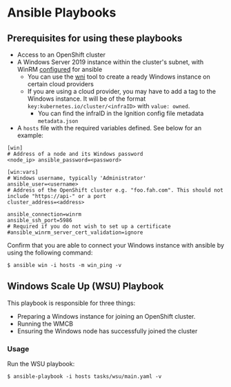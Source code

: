 # Ansible Playbooks

## Prerequisites for using these playbooks
- Access to an OpenShift cluster
- A Windows Server 2019 instance within the cluster's subnet, with WinRM [configured](https://docs.ansible.com/ansible/latest/user_guide/windows_setup.html#winrm-setup) for ansible
    - You can use the [wni](https://github.com/openshift/windows-machine-config-operator/tree/master/tools/windows-node-installer) tool to create a ready Windows instance on certain cloud providers
    - If you are using a cloud provider, you may have to add a tag to the Windows instance.
      It will be of the format `key:kubernetes.io/cluster/<infraID>` with `value: owned`.
      - You can find the infraID in the Ignition config file metadata `metadata.json`
- A `hosts` file with the required variables defined. See below for an example:
```
[win]
# Address of a node and its Windows password
<node_ip> ansible_password=<password>

[win:vars]
# Windows username, typically 'Administrator'
ansible_user=<username>
# Address of the OpenShift cluster e.g. "foo.fah.com". This should not include "https://api-" or a port
cluster_address=<address>

ansible_connection=winrm
ansible_ssh_port=5986
# Required if you do not wish to set up a certificate
#ansible_winrm_server_cert_validation=ignore
```
Confirm that you are able to connect your Windows instance with ansible by using the following command:
```
$ ansible win -i hosts -m win_ping -v
```


## Windows Scale Up (WSU) Playbook
This playbook is responsible for three things:
- Preparing a Windows instance for joining an OpenShift cluster.
- Running the WMCB
- Ensuring the Windows node has successfully joined the cluster

### Usage
Run the WSU playbook:
```
$ ansible-playbook -i hosts tasks/wsu/main.yaml -v
```
